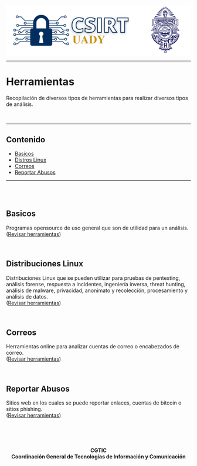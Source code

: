 <img align="center" src="/images/CSIRT-UADY-2021.png">

---

# Herramientas

Recopilación de diversos tipos de herramientas para realizar diversos tipos de análisis.

<br />

---

## Contenido

- [Basicos](#basicos)
- [Distros Linux](#distroslinux)
- [Correos](#correos)
- [Reportar Abusos](#reportes)

---

<br />
<br />

## <a name="basicos"></a> Basicos

Programas opensource de uso general que son de utilidad para un análisis.  
([Revisar herramientas](Basicos.md))  

<br />

## <a name="distroslinux"></a> Distribuciones Linux

Distribuciones Linux que se pueden utilizar para pruebas de pentesting, análisis forense, respuesta a incidentes, ingeniería inversa, threat hunting, análisis de malware, privacidad, anonimato y recolección, procesamiento y análisis de datos.  
([Revisar herramientas](DistrosLinux.md))

<br />

## <a name="correos"></a> Correos

Herramientas online para analizar cuentas de correo o encabezados de correo.  
([Revisar herramientas](Correos.md))

<br />

## <a name="reportes"></a> Reportar Abusos

Sitios web en los cuales se puede reportar enlaces, cuentas de bitcoin o sitios phishing.  
([Revisar herramientas](Reportes.md))



<br />
<br />
<br />

<p align="center">
<b>CGTIC
<br />
Coordinación General de Tecnologías de Información y Comunicación</b>
</p>

